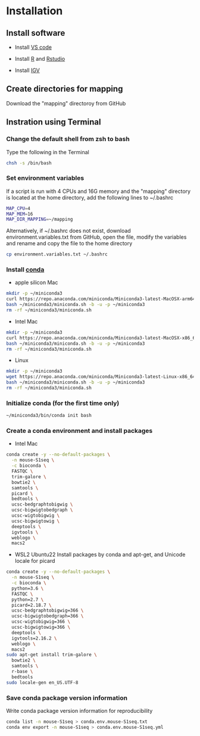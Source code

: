 # Installation

## Install software

- Install [VS code](https://azure.microsoft.com/ja-jp/products/visual-studio-code/)

- Install [R](https://cran.rstudio.com/) and [Rstudio](https://rstudio.com/products/rstudio/download/#download)

- Install [IGV](https://igv.org/doc/desktop/#DownloadPage/)


## Create directories for mapping
Download the "mapping" directoroy from GitHub


## Instration using Terminal

### Change the default shell from zsh to bash
Type the following in the Terminal
```bash
chsh -s /bin/bash
```

### Set environment variables
If a script is run with 4 CPUs and 16G memory and the "mapping" directory is located at the home directory, add the following lines to ~/.bashrc
```bash
MAP_CPU=4
MAP_MEM=16
MAP_DIR_MAPPING=~/mapping
```
Alternatively, if ~/.bashrc does not exist, download environment.variables.txt from GitHub, open the file, modify the variables and rename and copy the file to the home directory
```bash
cp environment.variables.txt ~/.bashrc
```

### Install [conda](https://docs.anaconda.com/miniconda/)
- apple silicon Mac
```bash
mkdir -p ~/miniconda3
curl https://repo.anaconda.com/miniconda/Miniconda3-latest-MacOSX-arm64.sh -o ~/miniconda3/miniconda.sh
bash ~/miniconda3/miniconda.sh -b -u -p ~/miniconda3
rm -rf ~/miniconda3/miniconda.sh
```

- Intel Mac
```bash
mkdir -p ~/miniconda3
curl https://repo.anaconda.com/miniconda/Miniconda3-latest-MacOSX-x86_64.sh -o ~/miniconda3/miniconda.sh
bash ~/miniconda3/miniconda.sh -b -u -p ~/miniconda3
rm -rf ~/miniconda3/miniconda.sh
```

- Linux
```bash
mkdir -p ~/miniconda3
wget https://repo.anaconda.com/miniconda/Miniconda3-latest-Linux-x86_64.sh -O ~/miniconda3/miniconda.sh
bash ~/miniconda3/miniconda.sh -b -u -p ~/miniconda3
rm -rf ~/miniconda3/miniconda.sh
```

### Initialize conda (for the first time only)
```bash
~/miniconda3/bin/conda init bash
```

### Create a conda environment and install packages
- Intel Mac
```bash
conda create -y --no-default-packages \
  -n mouse-S1seq \
  -c bioconda \
  FASTQC \
  trim-galore \
  bowtie2 \
  samtools \
  picard \
  bedtools \
  ucsc-bedgraphtobigwig \
  ucsc-bigwigtobedgraph \
  ucsc-wigtobigwig \
  ucsc-bigwigtowig \
  deeptools \
  igvtools \
  weblogo \
  macs2
```

- WSL2 Ubuntu22
Install packages by conda and apt-get, and Unicode locale for picard
```bash
conda create -y --no-default-packages \
  -n mouse-S1seq \
  -c bioconda \
  python=3.6 \
  FASTQC \
  python=2.7 \
  picard=2.18.7 \
  ucsc-bedgraphtobigwig=366 \
  ucsc-bigwigtobedgraph=366 \
  ucsc-wigtobigwig=366 \
  ucsc-bigwigtowig=366 \
  deeptools \
  igvtools=2.16.2 \
  weblogo \
  macs2
sudo apt-get install trim-galore \
  bowtie2 \
  samtools \
  r-base \
  bedtools
sudo locale-gen en_US.UTF-8
```

### Save conda package version information
Write conda package version information for reproducibility
```bash
conda list -n mouse-S1seq > conda.env.mouse-S1seq.txt
conda env export -n mouse-S1seq > conda.env.mouse-S1seq.yml
```

